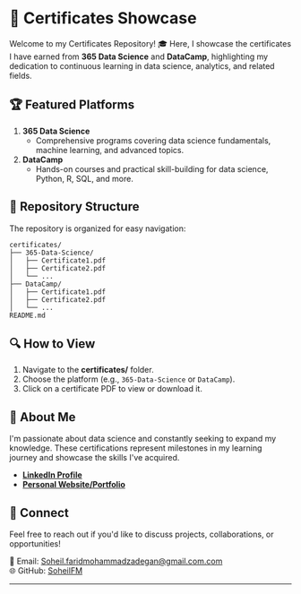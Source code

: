 

# 📜 Certificates Showcase  

Welcome to my Certificates Repository! 🎓 Here, I showcase the certificates I have earned from **365 Data Science** and **DataCamp**, highlighting my dedication to continuous learning in data science, analytics, and related fields.  

## 🏆 Featured Platforms  

1. **365 Data Science**  
   - Comprehensive programs covering data science fundamentals, machine learning, and advanced topics.
2. **DataCamp**  
   - Hands-on courses and practical skill-building for data science, Python, R, SQL, and more.  

## 📂 Repository Structure  

The repository is organized for easy navigation:  

```
certificates/
├── 365-Data-Science/
│   ├── Certificate1.pdf
│   ├── Certificate2.pdf
│   └── ...
├── DataCamp/
│   ├── Certificate1.pdf
│   ├── Certificate2.pdf
│   └── ...
README.md
```

## 🔍 How to View  

1. Navigate to the **certificates/** folder.  
2. Choose the platform (e.g., `365-Data-Science` or `DataCamp`).  
3. Click on a certificate PDF to view or download it.  

## 🚀 About Me  

I'm passionate about data science and constantly seeking to expand my knowledge. These certifications represent milestones in my learning journey and showcase the skills I've acquired.  

- **[LinkedIn Profile](#)**  
- **[Personal Website/Portfolio](#)**  

## 🤝 Connect  

Feel free to reach out if you'd like to discuss projects, collaborations, or opportunities!  

📧 Email: [Soheil.faridmohammadzadegan@gmail.com.com](mailto:Soheil.faridmohammadzadegan@gmail.com)  
🌐 GitHub: [SoheilFM](https://github.com/YourGitHubUsername](https://github.com/SoheilFM))  

--- 

